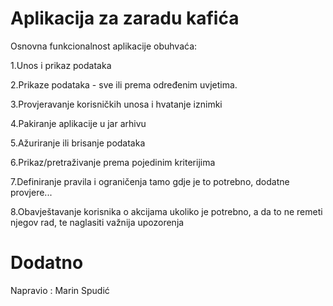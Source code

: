 # Aplikacija za zaradu kafića
Osnovna funkcionalnost aplikacije obuhvaća: 

 1.Unos i prikaz podataka
 
 2.Prikaze podataka - sve ili prema određenim uvjetima.  
 
 3.Provjeravanje korisničkih unosa i hvatanje iznimki 
 
 4.Pakiranje aplikacije u jar arhivu
 
 5.Ažuriranje ili brisanje podataka
 
 6.Prikaz/pretraživanje prema pojedinim kriterijima
 
 7.Definiranje pravila i ograničenja tamo gdje je to potrebno, dodatne provjere...
 
 8.Obavještavanje korisnika o akcijama ukoliko je potrebno, a da to ne remeti njegov rad, te naglasiti važnija upozorenja
 
# Dodatno

Napravio : Marin Spudić
